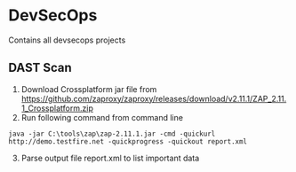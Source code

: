 # DevSecOps
Contains all devsecops projects

## DAST Scan
1. Download Crossplatform jar file from https://github.com/zaproxy/zaproxy/releases/download/v2.11.1/ZAP_2.11.1_Crossplatform.zip
2. Run following command from command line
```
java -jar C:\tools\zap\zap-2.11.1.jar -cmd -quickurl http://demo.testfire.net -quickprogress -quickout report.xml
```
3. Parse output file report.xml to list important data
